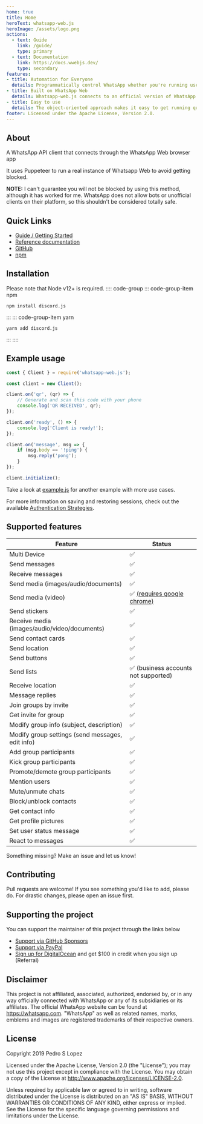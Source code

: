 ```yaml
---
home: true
title: Home
heroText: whatsapp-web.js
heroImage: /assets/logo.png
actions:
  - text: Guide
    link: /guide/
    type: primary
  - text: Documentation
    link: https://docs.wwebjs.dev/
    type: secondary
features:
- title: Automation for Everyone
  details: Programmatically control WhatsApp whether you're running user or business accounts.
- title: Built on WhatsApp Web
  details: Whatsapp-web.js connects to an official version of WhatsApp Web under the hood, reducing ban risks.
- title: Easy to use
  details: The object-oriented approach makes it easy to get running quickly.
footer: Licensed under the Apache License, Version 2.0.
---
```


## About
A WhatsApp API client that connects through the WhatsApp Web browser app

It uses Puppeteer to run a real instance of Whatsapp Web to avoid getting blocked.

**NOTE:** I can't guarantee you will not be blocked by using this method, although it has worked for me. WhatsApp does not allow bots or unofficial clients on their platform, so this shouldn't be considered totally safe.

## Quick Links
- [Guide / Getting Started](https://wwebjs.dev/guide)
- [Reference documentation]()
- [GitHub](https://github.com/pedroslopez/whatsapp-web.js)
- [npm](https://npmjs.org/package/whatsapp-web.js)

## Installation
Please note that Node v12+ is required.
:::: code-group
::: code-group-item npm
```sh:no-line-numbers
npm install discord.js
```
:::
::: code-group-item yarn
```sh:no-line-numbers
yarn add discord.js
```
:::
::::

## Example usage
```javascript
const { Client } = require('whatsapp-web.js');

const client = new Client();

client.on('qr', (qr) => {
    // Generate and scan this code with your phone
    console.log('QR RECEIVED', qr);
});

client.on('ready', () => {
    console.log('Client is ready!');
});

client.on('message', msg => {
    if (msg.body == '!ping') {
        msg.reply('pong');
    }
});

client.initialize();
```

Take a look at [example.js](https://github.com/pedroslopez/whatsapp-web.js/blob/master/example.js) for another example with more use cases.

For more information on saving and restoring sessions, check out the available [Authentication Strategies](https://wwebjs.dev/guide/authentication.html).

## Supported features

| Feature                                          | Status                                                                                                              |
| ------------------------------------------------ | ------------------------------------------------------------------------------------------------------------------- |
| Multi Device                                     | ✅                                                                                                                   |
| Send messages                                    | ✅                                                                                                                   |
| Receive messages                                 | ✅                                                                                                                   |
| Send media (images/audio/documents)              | ✅                                                                                                                   |
| Send media (video)                               | ✅ [(requires google chrome)](https://wwebjs.dev/guide/handling-attachments.html#caveat-for-sending-videos-and-gifs) |
| Send stickers                                    | ✅                                                                                                                   |
| Receive media (images/audio/video/documents)     | ✅                                                                                                                   |
| Send contact cards                               | ✅                                                                                                                   |
| Send location                                    | ✅                                                                                                                   |
| Send buttons                                     | ✅                                                                                                                   |
| Send lists                                       | ✅ (business accounts not supported)                                                                                 |
| Receive location                                 | ✅                                                                                                                   |
| Message replies                                  | ✅                                                                                                                   |
| Join groups by invite                            | ✅                                                                                                                   |
| Get invite for group                             | ✅                                                                                                                   |
| Modify group info (subject, description)         | ✅                                                                                                                   |
| Modify group settings (send messages, edit info) | ✅                                                                                                                   |
| Add group participants                           | ✅                                                                                                                   |
| Kick group participants                          | ✅                                                                                                                   |
| Promote/demote group participants                | ✅                                                                                                                   |
| Mention users                                    | ✅                                                                                                                   |
| Mute/unmute chats                                | ✅                                                                                                                   |
| Block/unblock contacts                           | ✅                                                                                                                   |
| Get contact info                                 | ✅                                                                                                                   |
| Get profile pictures                             | ✅                                                                                                                   |
| Set user status message                          | ✅                                                                                                                   |
| React to messages                                | ✅                                                                                                                   |

Something missing? Make an issue and let us know!

## Contributing

Pull requests are welcome! If you see something you'd like to add, please do. For drastic changes, please open an issue first.

## Supporting the project

You can support the maintainer of this project through the links below

- [Support via GitHub Sponsors](https://github.com/sponsors/pedroslopez)
- [Support via PayPal](https://www.paypal.me/psla/)
- [Sign up for DigitalOcean](https://m.do.co/c/73f906a36ed4) and get $100 in credit when you sign up (Referral)

## Disclaimer

This project is not affiliated, associated, authorized, endorsed by, or in any way officially connected with WhatsApp or any of its subsidiaries or its affiliates. The official WhatsApp website can be found at https://whatsapp.com. "WhatsApp" as well as related names, marks, emblems and images are registered trademarks of their respective owners.

## License

Copyright 2019 Pedro S Lopez

Licensed under the Apache License, Version 2.0 (the "License");
you may not use this project except in compliance with the License.
You may obtain a copy of the License at http://www.apache.org/licenses/LICENSE-2.0.

Unless required by applicable law or agreed to in writing, software
distributed under the License is distributed on an "AS IS" BASIS,
WITHOUT WARRANTIES OR CONDITIONS OF ANY KIND, either express or implied.
See the License for the specific language governing permissions and
limitations under the License.